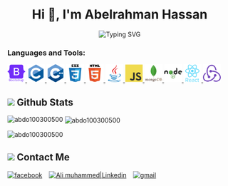 <h1 align="center">Hi 👋, I'm Abelrahman Hassan
<!-- <img src="https://komarev.com/ghpvc/?username=AliiMuhammed&style=flat-square&label=VIEWS"> -->
</h1>
<!-- Typing SVG by DenverCoder1 - https://github.com/DenverCoder1/readme-typing-svg -->
<p align="center">
  <img src="https://readme-typing-svg.demolab.com?font=Kalam&weight=700&pause=1000&color=2196F3&center=true&width=435&lines=Front-End+Web+Developer;Always+Learning+New+Things!" alt="Typing SVG" />
</p>


<h3 align="left">Languages and Tools:</h3>
<p align="left"> <a href="https://getbootstrap.com" target="_blank" rel="noreferrer"> <img src="https://raw.githubusercontent.com/devicons/devicon/master/icons/bootstrap/bootstrap-plain-wordmark.svg" alt="bootstrap" width="40" height="40"/> </a> <a href="https://www.cprogramming.com/" target="_blank" rel="noreferrer"> <img src="https://raw.githubusercontent.com/devicons/devicon/master/icons/c/c-original.svg" alt="c" width="40" height="40"/> </a> <a href="https://www.w3schools.com/cpp/" target="_blank" rel="noreferrer"> <img src="https://raw.githubusercontent.com/devicons/devicon/master/icons/cplusplus/cplusplus-original.svg" alt="cplusplus" width="40" height="40"/> </a> <a href="https://www.w3schools.com/css/" target="_blank" rel="noreferrer"> <img src="https://raw.githubusercontent.com/devicons/devicon/master/icons/css3/css3-original-wordmark.svg" alt="css3" width="40" height="40"/> </a> <a href="https://www.w3.org/html/" target="_blank" rel="noreferrer"> <img src="https://raw.githubusercontent.com/devicons/devicon/master/icons/html5/html5-original-wordmark.svg" alt="html5" width="40" height="40"/> </a> <a href="https://www.java.com" target="_blank" rel="noreferrer"> <img src="https://raw.githubusercontent.com/devicons/devicon/master/icons/java/java-original.svg" alt="java" width="40" height="40"/> </a> <a href="https://developer.mozilla.org/en-US/docs/Web/JavaScript" target="_blank" rel="noreferrer"> <img src="https://raw.githubusercontent.com/devicons/devicon/master/icons/javascript/javascript-original.svg" alt="javascript" width="40" height="40"/> </a> <a href="https://www.mongodb.com/" target="_blank" rel="noreferrer"> <img src="https://raw.githubusercontent.com/devicons/devicon/master/icons/mongodb/mongodb-original-wordmark.svg" alt="mongodb" width="40" height="40"/> </a> <a href="https://nodejs.org" target="_blank" rel="noreferrer"> <img src="https://raw.githubusercontent.com/devicons/devicon/master/icons/nodejs/nodejs-original-wordmark.svg" alt="nodejs" width="40" height="40"/> </a> <a href="https://reactjs.org/" target="_blank" rel="noreferrer"> <img src="https://raw.githubusercontent.com/devicons/devicon/master/icons/react/react-original-wordmark.svg" alt="react" width="40" height="40"/> </a> <a href="https://redux.js.org" target="_blank" rel="noreferrer"> <img src="https://raw.githubusercontent.com/devicons/devicon/master/icons/redux/redux-original.svg" alt="redux" width="40" height="40"/> </a> </p>


## <img src="https://media.giphy.com/media/iY8CRBdQXODJSCERIr/giphy.gif" width="35"><b> Github Stats </b>
<p><img align="left" src="https://github-readme-stats.vercel.app/api/top-langs?username=abdo100300500&show_icons=true&locale=en&layout=compact" alt="abdo100300500" /></p>

<p>&nbsp;<img align="center" src="https://github-readme-stats.vercel.app/api?username=abdo100300500&show_icons=true&locale=en" alt="abdo100300500" /></p>

<p><img align="center" src="https://github-readme-streak-stats.herokuapp.com/?user=abdo100300500&" alt="abdo100300500" /></p>

<h2><img src="https://media.giphy.com/media/5WJ6SOKeNKrSzblU4R/giphy.gif" width=20> Contact Me</h2>

<a href="https://www.facebook.com/profile.php?id=100015463386226" target="_blank"><img src="https://cdn3.iconfinder.com/data/icons/pixel-social-media-2/16/Facebook-512.png" height="80px" width="80" alt="facebook" align="center"></a>
&ensp;
<a href="https://www.linkedin.com/in/abdelrahman-hassan-b09b80250/" target="_blank"><img src="https://cdn3.iconfinder.com/data/icons/pixel-social-media-2/16/Linkedin-512.png" height="80px" width="80px" alt="Ali muhammed|Linkedin" align="center"></a>
&ensp;
<a href="mailto:eng.abdulrahman.hassan@gmail.com" target="_blank"><img src="https://cdn3.iconfinder.com/data/icons/pixel-social-media-2/16/Google-512.png" height="80px" width="80px"  alt="gmail" align="center"></a>

